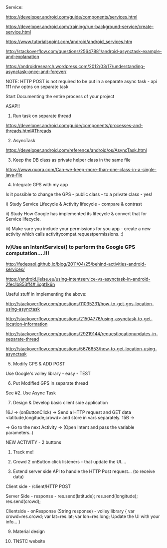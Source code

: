Service:

https://developer.android.com/guide/components/services.html

https://developer.android.com/training/run-background-service/create-service.html


https://www.tutorialspoint.com/android/android_services.htm

http://stackoverflow.com/questions/25647881/android-asynctask-example-and-explanation

https://androidresearch.wordpress.com/2012/03/17/understanding-asynctask-once-and-forever/


NOTE: HTTP POST is not required to be put in a separate async task - api 111 n/w optns on separate task

Start Documenting the entire process of your project

ASAP!!


1. Run task on separate thread

https://developer.android.com/guide/components/processes-and-threads.html#Threads

2. AsyncTask

https://developer.android.com/reference/android/os/AsyncTask.html

3. Keep the DB class as private helper class in the same file

https://www.quora.com/Can-we-keep-more-than-one-class-in-a-single-java-file

4. Integrate GPS with my app 

Is it possible to change the GPS - public class - to a private class - yes!

i) Study Service Lifecycle & Activity lifecycle - compare & contrast

ii) Study How Google has implemented its lifecycle & convert that for Service lifecycle.

iii) Make sure you include your permissions for you app - create a new activity which calls activitycompat.requestpermissions. :)

### iv)Use an IntentService() to perform the Google GPS computation....!!!

http://fedepaol.github.io/blog/2011/04/25/behind-activities-android-services/

https://android.jlelse.eu/using-intentservice-vs-asynctask-in-android-2fec1b853ff4#.iicgt1k6n


Useful stuff in implementing the above:

http://stackoverflow.com/questions/11035231/how-to-get-gps-location-using-asynctask

http://stackoverflow.com/questions/21504776/using-asynctask-to-get-location-information

http://stackoverflow.com/questions/29219144/requestlocationupdates-in-separate-thread

http://stackoverflow.com/questions/5676653/how-to-get-location-using-asynctask


5. Modify GPS & ADD POST

Use Google's volley library - easy - TEST

6. Put Modified GPS in separate thread

See #2. Use Async Task

7. Design & Develop basic client side application

16J -> (onButtonClick) -> Send a HTTP request <routeNo> and GET data <latitude,longitude,crowd> and store in vars separately. 
15B ->

-> Go to the next Activity -> (Open Intent and pass the variable parameters..)

NEW ACTIVITY - 2 buttons
1. Track me!
2. Crowd 
2 onButton click listeners - that update the UI....

8. Extend server side API to handle the HTTP Post request...
(to receive data)

Client side - /client/HTTP POST<routeNo>

Server Side - response - res.send(latitude);
res.send(longitude);
res.send(crowd);

Clientside - onResponse (String response) - volley library
{
var crowd=res.crowd;
var lat=res.lat;
var lon=res.long;
Update the UI with your info...
}

9. Material design

10. TNSTC website

